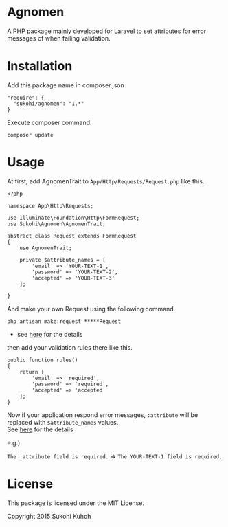 # Agnomen
A PHP package mainly developed for Laravel to set attributes for error messages of when failing validation.


Installation
====

Add this package name in composer.json

    "require": {
      "sukohi/agnomen": "1.*"
    }

Execute composer command.

    composer update
    
Usage
====

At first, add AgnomenTrait to `App/Http/Requests/Request.php` like this.

    <?php
    
    namespace App\Http\Requests;
    
    use Illuminate\Foundation\Http\FormRequest;
    use Sukohi\Agnomen\AgnomenTrait;
    
    abstract class Request extends FormRequest
    {
        use AgnomenTrait;
    
        private $attribute_names = [
            'email' => 'YOUR-TEXT-1',
            'password' => 'YOUR-TEXT-2',
            'accepted' => 'YOUR-TEXT-3'
        ];
    
    }


And make your own Request using the following command.

    php artisan make:request *****Request

* see [here](http://laravel.com/docs/5.1/validation#form-request-validation) for the details

then add your validation rules there like this.

    public function rules()
    {
        return [
            'email' => 'required',
            'password' => 'required', 
            'accepted' => 'accepted'
        ];
    }

Now if your application respond error messages, `:attribute` will be replaced with `$attribute_names` values.  
See [here](http://laravel.com/docs/5.1/validation#custom-error-messages) for the details

e.g.)  
  
`The :attribute field is required.`  =>  `The YOUR-TEXT-1 field is required.`

License
====

This package is licensed under the MIT License.

Copyright 2015 Sukohi Kuhoh